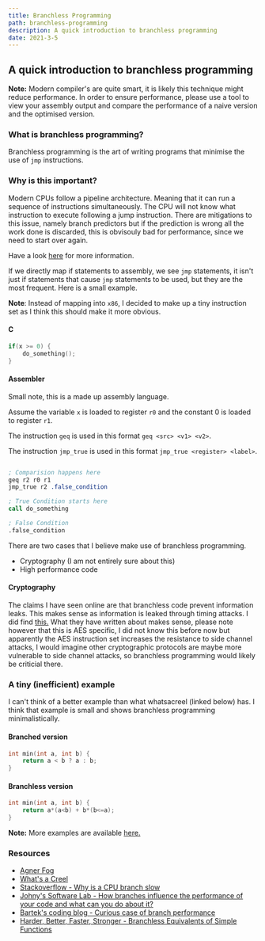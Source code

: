 ```yaml
---
title: Branchless Programming
path: branchless-programming
description: A quick introduction to branchless programming
date: 2021-3-5
---
```


## A quick introduction to branchless programming

**Note:** Modern compiler's are quite smart, it is likely this technique might
reduce performance. In order to ensure performance, please use a tool to view
your assembly output and compare the performance of a naive version and the
optimised version.

### What is branchless programming?

Branchless programming is the art of writing programs that minimise the use of
`jmp` instructions.

### Why is this important?

Modern CPUs follow a pipeline architecture. Meaning that it can run a sequence
of instructions simultaneously. The CPU will not know what instruction to
execute following a jump instruction. There are mitigations to this issue,
namely branch predictors but if the prediction is wrong all the work done is
discarded, this is obvisouly bad for performance, since we need to start over
again.

Have a look <a href="https://stackoverflow.com/questions/9820319/why-is-a-cpu-branch-instruction-slow" target="_blank" rel="">here</a> for more information.

If we directly map if statements to assembly, we see `jmp` statements, it isn't
just if statements that cause `jmp` statements to be used, but they are the most
frequent. Here is a small example.

**Note**: Instead of mapping into `x86`, I decided to make up a tiny instruction
set as I think this should make it more obvious.

#### C

```c
if(x >= 0) {
    do_something();
}
```

#### Assembler

Small note, this is a made up assembly language.

Assume the variable `x` is loaded to register `r0` and the constant 0 is loaded
to register `r1`.

The instruction `geq` is used in this format `geq <src> <v1> <v2>`.

The instruction `jmp_true` is used in this format `jmp_true <register> <label>`.

```nasm

; Comparision happens here
geq r2 r0 r1
jmp_true r2 .false_condition

; True Condition starts here
call do_something

; False Condition
.false_condition

```

There are two cases that I believe make use of branchless programming.

- Cryptography (I am not entirely sure about this)
- High performance code

#### Cryptography

The claims I have seen online are that branchless code prevent information
leaks. This makes sense as information is leaked through timing attacks. I did
find <a target="_blank" rel="noreferrer noopener" href="https://crypto.stackexchange.com/questions/30630/branchless-aes-implementation">this.</a>
What they have written about makes sense, please note however that this is AES
specific, I did not know this before now but apparently the AES instruction set
increases the resistance to side channel attacks, I would imagine other
cryptographic protocols are maybe more vulnerable to side channel attacks, so
branchless programming would likely be criticial there.

### A tiny (inefficient) example

I can't think of a better example than what whatsacreel (linked below) has. I
think that example is small and shows branchless programming minimalistically.

#### Branched version

```c
int min(int a, int b) {
    return a < b ? a : b;
}
```

#### Branchless version

```c
int min(int a, int b) {
    return a*(a<b) + b*(b<=a);
}
```

**Note:** More examples are available
<a target="_blank" rel="noreferrer noopener" href="https://hbfs.wordpress.com/2008/08/05/branchless-equivalents-of-simple-functions/">here.</a>

### Resources

- <a target="_blank" rel="noreferrer noopener" href="https://www.agner.org/optimize/">Agner
  Fog</a>
- <a target="_blank" rel="noreferrer noopener" href="https://www.youtube.com/watch?v=bVJ-mWWL7cE">What's
  a Creel</a>
- <a target="_blank" rel="noreferrer noopener" href="https://stackoverflow.com/questions/9820319/why-is-a-cpu-branch-instruction-slow">Stackoverflow -
  Why is a CPU branch slow </a>
- <a target="_blank" rel="noreferrer noopener" href="https://johnysswlab.com/how-branches-influence-the-performance-of-your-code-and-what-can-you-do-about-it/">Johny's
  Software Lab - How branches influence the performance of your code and what
  can you do about it?</a>
- <a target="_blank" rel="noreferrer noopener" href="https://www.bfilipek.com/2017/05/curius-case-of-branch-performance.html#summary">Bartek's
  coding blog - Curious case of branch performance </a>
- <a target="_blank" rel="noreferrer noopener" href="https://hbfs.wordpress.com/2008/08/05/branchless-equivalents-of-simple-functions/">Harder,
  Better, Faster, Stronger - Branchless Equivalents of Simple Functions</a>

